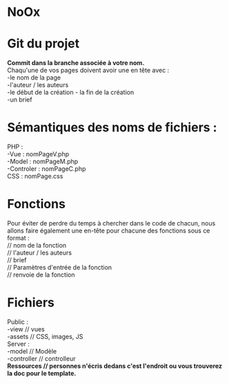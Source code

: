 # NoOx
<h1>Git du projet </h1>
<b> Commit dans la branche associée à votre nom. </b>
<br>
Chaqu'une de vos pages doivent avoir une en tête avec :
<br>
  -le nom de la page
<br>
  -l'auteur / les auteurs
<br>
  -le début de la création - la fin de la création
<br>
  -un brief

<h1>Sémantiques des noms de fichiers :</h1>
PHP :
<br>
    -Vue : nomPageV.php
<br>
    -Model : nomPageM.php
<br>
   -Controler : nomPageC.php
    <br>
CSS : nomPage.css

<h1>Fonctions </h1>
Pour éviter de perdre du temps à chercher dans le code de chacun, nous allons faire également une en-tête pour chacune des fonctions sous ce format :
<br>
// nom de la fonction
<br>
// l'auteur / les auteurs
<br>
// brief
<br>
// Paramètres d'entrée de la fonction
<br>
// renvoie de la fonction

<h1> Fichiers </h1>
Public :
  <br>
-view // vues
  <br>
-assets // CSS, images, JS
  <br>
 Server :
  <br>
 -model // Modèle
 <br>
 -controller // controlleur
 <br>
<b> Ressources // personnes n'écris dedans c'est l'endroit ou vous trouverez la doc pour le template. </b>
  
